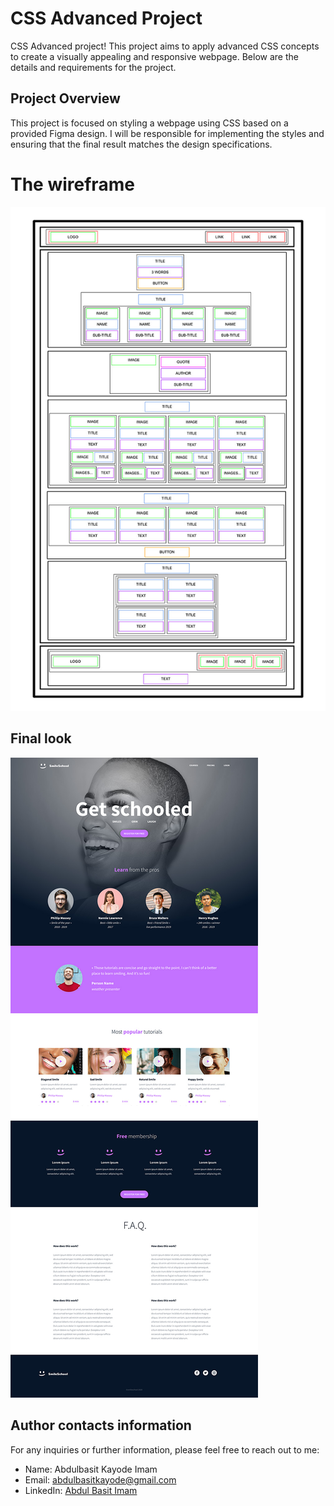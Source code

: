 # CSS Advanced Project

CSS Advanced project! This project aims to apply advanced CSS concepts to create a visually appealing and responsive webpage. Below are the details and requirements for the project.

## Project Overview

This project is focused on styling a webpage using CSS based on a provided Figma design. I will be responsible for implementing the styles and ensuring that the final result matches the design specifications.

# The wireframe
<!-- A picture of the wireframe -->
![Screenshot](wireframe.jpg)


## Final look
![screenshot](final.jpg)

## Author contacts information
For any inquiries or further information, please feel free to reach out to me:

- Name: Abdulbasit Kayode Imam
- Email: abdulbasitkayode@gmail.com
- LinkedIn: [Abdul Basit Imam](https://www.linkedin.com/in/abdulbasitimam)